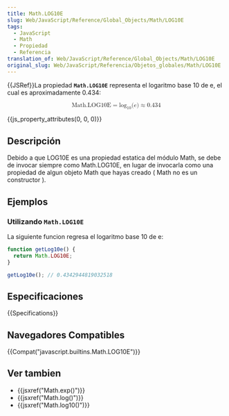 ```yaml
---
title: Math.LOG10E
slug: Web/JavaScript/Reference/Global_Objects/Math/LOG10E
tags:
  - JavaScript
  - Math
  - Propiedad
  - Referencia
translation_of: Web/JavaScript/Reference/Global_Objects/Math/LOG10E
original_slug: Web/JavaScript/Referencia/Objetos_globales/Math/LOG10E
---
```


{{JSRef}}La propiedad **`Math.LOG10E`** representa el logaritmo base 10 de e, el cual es aproximadamente 0.434:

<math display="block"><semantics><mrow><mstyle mathvariant="monospace"><mi>Math.LOG10E</mi></mstyle><mo>=</mo><msub><mo lspace="0em" rspace="0em">log</mo><mn>10</mn></msub><mo stretchy="false">(</mo><mi>e</mi><mo stretchy="false">)</mo><mo>≈</mo><mn>0.434</mn></mrow><annotation encoding="TeX">\mathtt{\mi{Math.LOG10E}} = \log_10(e) \approx 0.434</annotation></semantics></math>

{{js_property_attributes(0, 0, 0)}}

## Descripción

Debido a que LOG10E es una propiedad estatica del módulo Math, se debe de invocar siempre como Math.LOG10E, en lugar de invocarla como una propiedad de algun objeto Math que hayas creado ( Math no es un constructor ).

## Ejemplos

### Utilizando `Math.LOG10E`

La siguiente funcion regresa el logaritmo base 10 de e:

```js
function getLog10e() {
  return Math.LOG10E;
}

getLog10e(); // 0.4342944819032518
```

## Especificaciones

{{Specifications}}

## Navegadores Compatibles

{{Compat("javascript.builtins.Math.LOG10E")}}

## Ver tambien

- {{jsxref("Math.exp()")}}
- {{jsxref("Math.log()")}}
- {{jsxref("Math.log10()")}}
